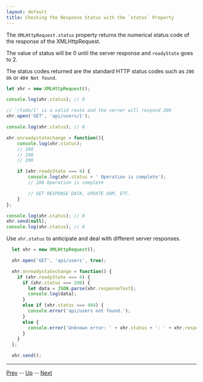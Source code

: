 ```yaml
---
layout: default
title: Checking the Response Status with the `status` Property
---
```


The `XMLHttpRequest.status` property returns the numerical status code of the response of the XMLHttpRequest. 

The value of status will be 0 until the server response and `readyState` goes to 2.

The status codes returned are the standard HTTP status codes such as `200 Ok` or `404 Not found`.

```javascript
let xhr = new XMLHttpRequest();

console.log(xhr.status); // 0

// '/todo/1' is a valid route and the server will respond 200
xhr.open('GET', 'api/users/1');

console.log(xhr.status); // 0

xhr.onreadystatechange = function(){
	console.log(xhr.status);
	// 200
	// 200
	// 200

	if (xhr.readyState === 4) {
		console.log(xhr.status + ' Operation is complete');
		// 200 Operation is complete

		// GET RESPONSE DATA, UPDATE DOM, ETC.
	}
};

console.log(xhr.status); // 0
xhr.send(null);
console.log(xhr.status); // 0
```

Use `xhr.status` to anticipate and deal with different server responses.

```javascript
  let xhr = new XMLHttpRequest();

  xhr.open('GET', 'api/users', true);

  xhr.onreadystatechange = function() {
    if (xhr.readyState === 4) {
      if (xhr.status === 200) {
        let data = JSON.parse(xhr.responseText);
        console.log(data);
      }
      else if (xhr.status === 404) {
        console.error('api/users not found.');
      }
      else {
        console.error('Unknown error: ' + xhr.status + ': ' + xhr.responseText);
      }
    }
  };

  xhr.send();
```

<hr>

[Prev](onReadyStateChange.md) -- [Up](README.md) -- [Next](responseText.md)

